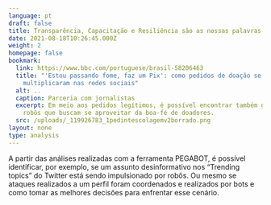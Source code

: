 ```yaml
---
language: pt
draft: false
title: Transparência, Capacitação e Resiliência são as nossas palavras-chaves
date: 2021-08-18T10:26:45.000Z
weight: 2
homepage: false
bookmark:
  link: https://www.bbc.com/portuguese/brasil-58206463
  title: "'Estou passando fome, faz um Pix': como pedidos de doação se
    multiplicaram nas redes sociais"
  alt: ..
  caption: Parceria com jornalistas
  excerpt: Em meio aos pedidos legítimos, é possível encontrar também golpistas e
    robôs que buscam se aproveitar da boa-fé de doadores.
  src: /uploads/_119926783_1pedintescolagemv2borrado.png
layout: none
type: analysis
---
```

A partir das análises realizadas com a ferramenta PEGABOT, é possível identificar, por exemplo, se um assunto desinformativo nos “Trending topics” do Twitter está sendo impulsionado por robôs. Ou mesmo se ataques realizados a um perfil foram coordenados e realizados por bots e como tomar as melhores decisões para enfrentar esse cenário.
